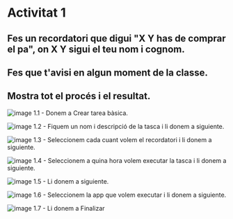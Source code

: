 # Activitat 1
## Fes un recordatori que digui "X Y has de comprar el pa", on X Y sigui el teu nom i cognom.
## Fes que t'avisi en algun moment de la classe.
## Mostra tot el procés i el resultat.


![image](https://github.com/user-attachments/assets/402f1780-13d7-4d39-aa18-6a5016236a02)
1.1 - Donem a Crear tarea bàsica.

![image](https://github.com/user-attachments/assets/056358d4-bcb5-461a-b21b-354b94f4da6d)
1.2 - Fiquem un nom i descripció de la tasca i li donem a siguiente.

![image](https://github.com/user-attachments/assets/161fb24a-6b22-43c2-8c89-a59935fbdbe5)
1.3 - Seleccionem cada cuant volem el recordatori i li donem a siguiente.

![image](https://github.com/user-attachments/assets/51fa4f78-6427-421a-bca5-bee1e99408d6)
1.4 - Seleccionem a quina hora volem executar la tasca i li donem a siguiente.

![image](https://github.com/user-attachments/assets/b6d38437-8f72-4fc2-b53c-81d9c9b29076)
1.5 - Li donem a siguiente.

![image](https://github.com/user-attachments/assets/13e05794-9317-43ea-b7c1-2f9691204973)
1.6 - Seleccionem la app que volem executar i li donem a siguiente.

![image](https://github.com/user-attachments/assets/68292ebf-5198-437f-8621-272ff09b5670)
1.7 - Li donem a Finalizar
